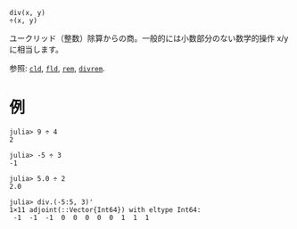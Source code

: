 ```
div(x, y)
÷(x, y)
```

ユークリッド（整数）除算からの商。一般的には小数部分のない数学的操作 x/y に相当します。

参照: [`cld`](@ref), [`fld`](@ref), [`rem`](@ref), [`divrem`](@ref).

# 例

```jldoctest
julia> 9 ÷ 4
2

julia> -5 ÷ 3
-1

julia> 5.0 ÷ 2
2.0

julia> div.(-5:5, 3)'
1×11 adjoint(::Vector{Int64}) with eltype Int64:
 -1  -1  -1  0  0  0  0  0  1  1  1
```
